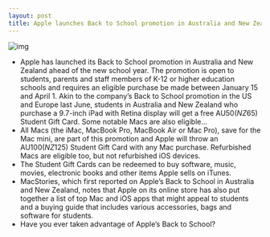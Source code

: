 ```yaml
---
layout: post
title: Apple launches Back to School promotion in Australia and New Zealand
---
```

![img](http://media.idownloadblog.com/wp-content/uploads/2013/01/Apple-Back-to-School-Australia.png)
* Apple has launched its Back to School promotion in Australia and New Zealand ahead of the new school year. The promotion is open to students, parents and staff members of K-12 or higher education schools and requires an eligible purchase be made between January 15 and April 1. Akin to the company’s Back to School promotion in the US and Europe last June, students in Australia and New Zealand who purchase a 9.7-inch iPad with Retina display will get a free AU$50 (NZ$65) Student Gift Card. Some notable Macs are also eligible…
* All Macs (the iMac, MacBook Pro, MacBook Air or Mac Pro), save for the Mac mini, are part of this promotion and Apple will throw an AU$100 (NZ$125) Student Gift Card with any Mac purchase. Refurbished Macs are eligible too, but not refurbished iOS devices.
* The Student Gift Cards can be redeemed to buy software, music, movies, electronic books and other items Apple sells on iTunes.
* MacStories, which first reported on Apple’s Back to School in Australia and New Zealand, notes that Apple on its online store has also put together a list of top Mac and iOS apps that might appeal to students and a buying guide that includes various accessories, bags and software for students.
* Have you ever taken advantage of Apple’s Back to School?

